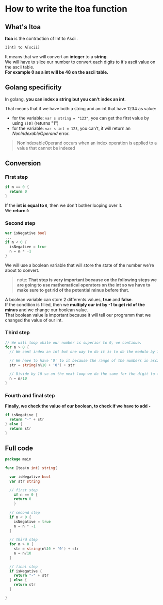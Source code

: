 # How to write the Itoa function

## What's Itoa

**Itoa** is the contraction of Int to Ascii.  

```txt
I[nt] to A[scii]
```

It means that we will convert an **integer** to a **string**.  
We will have to slice our number to convert each digits to it's ascii value on the ascii table.  
**For example 0 as a int will be 48 on the ascii table.**  

## Golang specificity

In golang, **you can index a string but you can't index an int**.  

That means that if we have both a string and an int that have 1234 as value:  
- for the variable: `var s string = "123"`, you can get the first value by using `s[0]` (returns "1")
- for the variable: `var s int = 123`, you can't, it will return an *NonIndexableOperand* error.

> NonIndexableOperand occurs when an index operation is applied to a value that cannot be indexed

## Conversion

### First step

```go
if n == 0 {
  return 0
}
```

If the **int is equal to `0`**, then we don't bother looping over it.  
We **return `0`**  

### Second step

```go
var isNegative bool
...
if n < 0 {
  isNegative = true
  n = n * -1
}
```

We will use a boolean variable that will store the state of the number we're about to convert.  

> note: **That step is very important because on the following steps we are going to use mathematical operators on the int so we have to make sure to get rid of the potential minus before that.**  

A boolean variable can store 2 differents values, **true** and **false**.  
If the condition is filled, then we **multiply our int by -1 to get rid of the minus** and we change our boolean value.  
That boolean value is important because it will tell our programm that we changed the value of our int.  

### Third step

```go
// We will loop while our number is superior to 0, we continue.
for n > 0 {
  // We cant index an int but one way to do it is to do the modulo by 10 to get the digit to the right of our number.
  
  // We have to have '0' to it because the range of the numbers in ascii table is from 48 to 57.
  str = string(n%10 + '0') + str

  // Divide by 10 so on the next loop we do the same for the digit to the right of the one we just did
  n = n/10
}
```

### Fourth and final step

**Finally, we check the value of our boolean, to check if we have to add `-`**

```go
if isNegative {
  return "-" + str
} else {
  return str
}
```

## Full code

```go
package main

func Itoa(n int) string{

  var isNegative bool
  var str string

  // first step
    if n == 0 {
    return 0
    }
  
  // second step
  if n < 0 {
    isNegative = true
    n = n * -1
  }
  
  // third step
  for n > 0 {
    str = string(n%10 + '0') + str
    n = n/10
  }

  // final step
  if isNegative {
    return "-" + str
  } else {
    return str
  }

}
```

<!-- todo:
- handle special case for the minimum int `if n == -2147483648` value
- handle errors return (?)
-->
